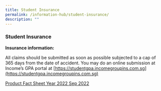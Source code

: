 ```yaml
---
title: Student Insurance
permalink: /information-hub/student-insurance/
description: ""
---
```

### Student Insurance
**Insurance information:**

All claims should be submitted as soon as possible subjected to a cap of 365 days from the date of accident.
You may do an online submission at Income’s GPA portal at [https://studentgpa.incomegroupins.com.sg](https://studentgpa.incomegroupins.com.sg)

[Product Fact Sheet Year 2022 Sep 2022](/files/Product%20Fact%20Sheet%20Year%202022%20Sep%202022.pdf)